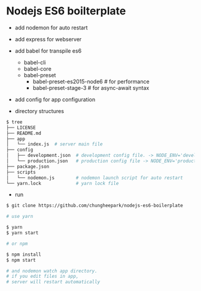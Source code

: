 # Nodejs ES6 boilterplate

* add nodemon for auto restart
* add express for webserver
* add babel for transpile es6
  * babel-cli
  * babel-core
  * babel-preset
    * babel-preset-es2015-node6 # for performance
    * babel-preset-stage-3      # for async-await syntax
* add config for app configuration

* directory structures
```sh
$ tree
├── LICENSE
├── README.md
├── app
│   └── index.js  # server main file
├── config
│   ├── development.json  # development config file. -> NODE_ENV='development'
│   └── production.json   # production config file -> NODE_ENV='production'
├── package.json
├── scripts
│   └── nodemon.js        # nodemon launch script for auto restart
└── yarn.lock             # yarn lock file
```

* run
```sh
$ git clone https://github.com/chungheepark/nodejs-es6-boilerplate

# use yarn

$ yarn
$ yarn start

# or npm

$ npm install
$ npm start

# and nodemon watch app directory.
# if you edit files in app,
# server will restart automatically
```
